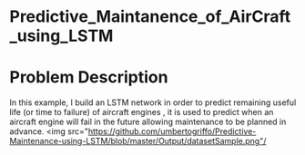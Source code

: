# Predictive_Maintanence_of_AirCraft_using_LSTM
# Problem Description
In this example, I build an LSTM network in order to predict remaining useful life (or time to failure) of aircraft engines , it is used to predict when an aircraft engine will fail in the future allowing maintenance to be planned in advance.
<img src="https://github.com/umbertogriffo/Predictive-Maintenance-using-LSTM/blob/master/Output/datasetSample.png"/
